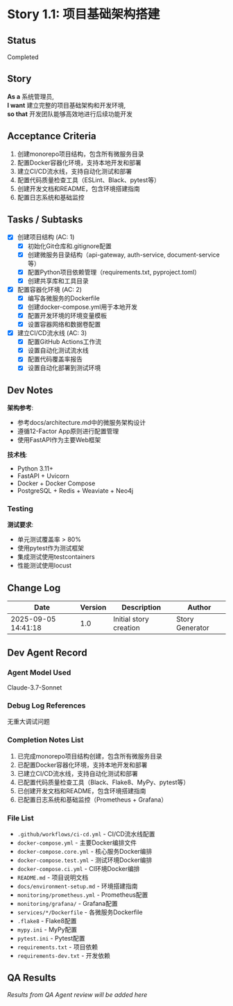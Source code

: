 # Story 1.1: 项目基础架构搭建

## Status
Completed

## Story
**As a** 系统管理员,  
**I want** 建立完整的项目基础架构和开发环境,  
**so that** 开发团队能够高效地进行后续功能开发

## Acceptance Criteria
1. 创建monorepo项目结构，包含所有微服务目录
2. 配置Docker容器化环境，支持本地开发和部署
3. 建立CI/CD流水线，支持自动化测试和部署
4. 配置代码质量检查工具（ESLint、Black、pytest等）
5. 创建开发文档和README，包含环境搭建指南
6. 配置日志系统和基础监控

## Tasks / Subtasks
- [x] 创建项目结构 (AC: 1)
  - [x] 初始化Git仓库和.gitignore配置
  - [x] 创建微服务目录结构（api-gateway, auth-service, document-service等）
  - [x] 配置Python项目依赖管理（requirements.txt, pyproject.toml）
  - [x] 创建共享库和工具目录
- [x] 配置容器化环境 (AC: 2)
  - [x] 编写各微服务的Dockerfile
  - [x] 创建docker-compose.yml用于本地开发
  - [x] 配置开发环境的环境变量模板
  - [x] 设置容器网络和数据卷配置
- [x] 建立CI/CD流水线 (AC: 3)
  - [x] 配置GitHub Actions工作流
  - [x] 设置自动化测试流水线
  - [x] 配置代码覆盖率报告
  - [x] 设置自动化部署到测试环境

## Dev Notes
**架构参考**:
- 参考docs/architecture.md中的微服务架构设计
- 遵循12-Factor App原则进行配置管理
- 使用FastAPI作为主要Web框架

**技术栈**:
- Python 3.11+
- FastAPI + Uvicorn
- Docker + Docker Compose
- PostgreSQL + Redis + Weaviate + Neo4j

### Testing
**测试要求**:
- 单元测试覆盖率 > 80%
- 使用pytest作为测试框架
- 集成测试使用testcontainers
- 性能测试使用locust

## Change Log
| Date | Version | Description | Author |
|------|---------|-------------|--------|
| 2025-09-05 14:41:18 | 1.0 | Initial story creation | Story Generator |

## Dev Agent Record

### Agent Model Used
Claude-3.7-Sonnet

### Debug Log References
无重大调试问题

### Completion Notes List
1. 已完成monorepo项目结构创建，包含所有微服务目录
2. 已配置Docker容器化环境，支持本地开发和部署
3. 已建立CI/CD流水线，支持自动化测试和部署
4. 已配置代码质量检查工具（Black、Flake8、MyPy、pytest等）
5. 已创建开发文档和README，包含环境搭建指南
6. 已配置日志系统和基础监控（Prometheus + Grafana）

### File List
- `.github/workflows/ci-cd.yml` - CI/CD流水线配置
- `docker-compose.yml` - 主要Docker编排文件
- `docker-compose.core.yml` - 核心服务Docker编排
- `docker-compose.test.yml` - 测试环境Docker编排
- `docker-compose.ci.yml` - CI环境Docker编排
- `README.md` - 项目说明文档
- `docs/environment-setup.md` - 环境搭建指南
- `monitoring/prometheus.yml` - Prometheus配置
- `monitoring/grafana/` - Grafana配置
- `services/*/Dockerfile` - 各微服务Dockerfile
- `.flake8` - Flake8配置
- `mypy.ini` - MyPy配置
- `pytest.ini` - Pytest配置
- `requirements.txt` - 项目依赖
- `requirements-dev.txt` - 开发依赖

## QA Results
*Results from QA Agent review will be added here*
